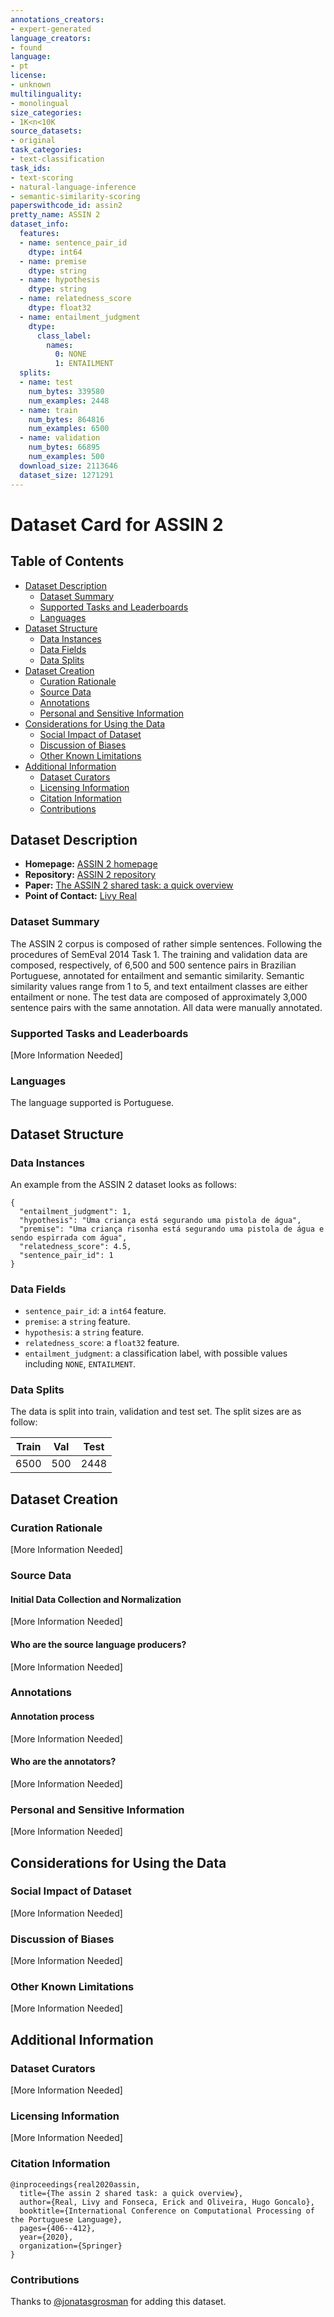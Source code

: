 ```yaml
---
annotations_creators:
- expert-generated
language_creators:
- found
language:
- pt
license:
- unknown
multilinguality:
- monolingual
size_categories:
- 1K<n<10K
source_datasets:
- original
task_categories:
- text-classification
task_ids:
- text-scoring
- natural-language-inference
- semantic-similarity-scoring
paperswithcode_id: assin2
pretty_name: ASSIN 2
dataset_info:
  features:
  - name: sentence_pair_id
    dtype: int64
  - name: premise
    dtype: string
  - name: hypothesis
    dtype: string
  - name: relatedness_score
    dtype: float32
  - name: entailment_judgment
    dtype:
      class_label:
        names:
          0: NONE
          1: ENTAILMENT
  splits:
  - name: test
    num_bytes: 339580
    num_examples: 2448
  - name: train
    num_bytes: 864816
    num_examples: 6500
  - name: validation
    num_bytes: 66895
    num_examples: 500
  download_size: 2113646
  dataset_size: 1271291
---
```


# Dataset Card for ASSIN 2

## Table of Contents
- [Dataset Description](#dataset-description)
  - [Dataset Summary](#dataset-summary)
  - [Supported Tasks and Leaderboards](#supported-tasks-and-leaderboards)
  - [Languages](#languages)
- [Dataset Structure](#dataset-structure)
  - [Data Instances](#data-instances)
  - [Data Fields](#data-fields)
  - [Data Splits](#data-splits)
- [Dataset Creation](#dataset-creation)
  - [Curation Rationale](#curation-rationale)
  - [Source Data](#source-data)
  - [Annotations](#annotations)
  - [Personal and Sensitive Information](#personal-and-sensitive-information)
- [Considerations for Using the Data](#considerations-for-using-the-data)
  - [Social Impact of Dataset](#social-impact-of-dataset)
  - [Discussion of Biases](#discussion-of-biases)
  - [Other Known Limitations](#other-known-limitations)
- [Additional Information](#additional-information)
  - [Dataset Curators](#dataset-curators)
  - [Licensing Information](#licensing-information)
  - [Citation Information](#citation-information)
  - [Contributions](#contributions)

## Dataset Description

- **Homepage:** [ASSIN 2 homepage](https://sites.google.com/view/assin2)
- **Repository:** [ASSIN 2 repository](https://sites.google.com/view/assin2)
- **Paper:** [The ASSIN 2 shared task: a quick overview](https://drive.google.com/file/d/1ft1VU6xiVm-N58dfAp6FHWjQ4IvcXgqp/view)
- **Point of Contact:** [Livy Real](mailto:livyreal@gmail.com)

### Dataset Summary

The ASSIN 2 corpus is composed of rather simple sentences. Following the procedures of SemEval 2014 Task 1.
The training and validation data are composed, respectively, of 6,500 and 500 sentence pairs in Brazilian Portuguese, 
annotated for entailment and semantic similarity. Semantic similarity values range from 1 to 5, and text entailment 
classes are either entailment or none. The test data are composed of approximately 3,000 sentence pairs with the same 
annotation. All data were manually annotated.

### Supported Tasks and Leaderboards

[More Information Needed]

### Languages

The language supported is Portuguese.

## Dataset Structure

### Data Instances

An example from the ASSIN 2 dataset looks as follows:

```
{
  "entailment_judgment": 1,
  "hypothesis": "Uma criança está segurando uma pistola de água",
  "premise": "Uma criança risonha está segurando uma pistola de água e sendo espirrada com água",
  "relatedness_score": 4.5,
  "sentence_pair_id": 1
}
```

### Data Fields

- `sentence_pair_id`: a `int64` feature.
- `premise`: a `string` feature.
- `hypothesis`: a `string` feature.
- `relatedness_score`: a `float32` feature.
- `entailment_judgment`: a classification label, with possible values including `NONE`, `ENTAILMENT`.

### Data Splits

The data is split into train, validation and test set. The split sizes are as follow:

| Train  | Val   | Test |
| ------ | ----- | ---- |
| 6500   | 500   | 2448 |

## Dataset Creation

### Curation Rationale

[More Information Needed]

### Source Data

#### Initial Data Collection and Normalization

[More Information Needed]

#### Who are the source language producers?

[More Information Needed]

### Annotations

#### Annotation process

[More Information Needed]

#### Who are the annotators?

[More Information Needed]

### Personal and Sensitive Information

[More Information Needed]

## Considerations for Using the Data

### Social Impact of Dataset

[More Information Needed]

### Discussion of Biases

[More Information Needed]

### Other Known Limitations

[More Information Needed]

## Additional Information

### Dataset Curators

[More Information Needed]

### Licensing Information

[More Information Needed]

### Citation Information

```
@inproceedings{real2020assin,
  title={The assin 2 shared task: a quick overview},
  author={Real, Livy and Fonseca, Erick and Oliveira, Hugo Goncalo},
  booktitle={International Conference on Computational Processing of the Portuguese Language},
  pages={406--412},
  year={2020},
  organization={Springer}
}
```

### Contributions

Thanks to [@jonatasgrosman](https://github.com/jonatasgrosman) for adding this dataset.